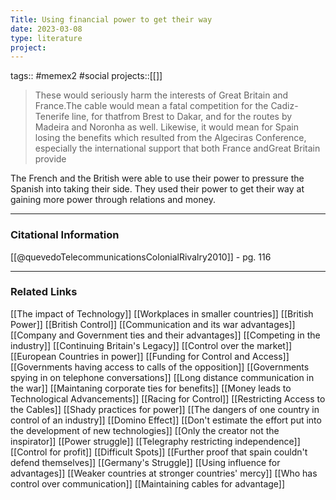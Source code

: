 ```yaml
---
Title: Using financial power to get their way
date: 2023-03-08
type: literature
project:
---
```

tags:: #memex2 #social 
projects::[[]]

> These would seriously harm the interests of Great Britain and France.The cable would mean a fatal competition for the Cadiz-Tenerife line, for thatfrom Brest to Dakar, and for the routes by Madeira and Noronha as well. Likewise, it would mean for Spain losing the benefits which resulted from the Algeciras Conference, especially the international support that both France andGreat Britain provide

The French and the British were able to use their power to pressure the Spanish into taking their side. They used their power to get their way at gaining more power through relations and money.

---
### Citational Information

[[@quevedoTelecommunicationsColonialRivalry2010]] - pg. 116

---

### Related Links

[[The impact of Technology]]
[[Workplaces in smaller countries]]
[[British Power]]
[[British Control]]
[[Communication and its war advantages]]
[[Company and Government ties and their advantages]]
[[Competing in the industry]]
[[Continuing Britain's Legacy]]
[[Control over the market]]
[[European Countries in power]]
[[Funding for Control and Access]]
[[Governments having access to calls of the opposition]]
[[Governments spying in on telephone conversations]]
[[Long distance communication in the war]]
[[Maintaning corporate ties for benefits]]
[[Money leads to Technological Advancements]]
[[Racing for Control]]
[[Restricting Access to the Cables]]
[[Shady practices for power]]
[[The dangers of one country in control of an industry]]
[[Domino Effect]]
[[Don't estimate the effort put into the development of new technologies]]
[[Only the creator not the inspirator]]
[[Power struggle]]
[[Telegraphy restricting independence]]
[[Control for profit]]
[[Difficult Spots]]
[[Further proof that spain couldn't defend themselves]]
[[Germany's Struggle]]
[[Using influence for advantages]]
[[Weaker countries at stronger countries' mercy]]
[[Who has control over communication]]
[[Maintaining cables for advantage]]